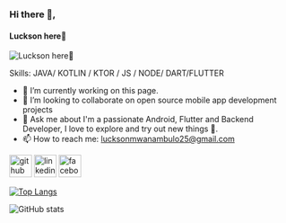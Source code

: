 ### Hi there 👋,   
#### Luckson here🙂
![Luckson here🙂](https://raw.githubusercontent.com/sagar-viradiya/sagar-viradiya/master/resources/banner.png)


Skills: JAVA/ KOTLIN / KTOR / JS / NODE/ DART/FLUTTER

- 🔭 I’m currently working on this page. 
- 👯 I’m looking to collaborate on open source mobile app development  projects  
- 💬 Ask me about I'm a passionate Android, Flutter and Backend  Developer, I love to explore and try out new things 🚀. 
- 📫 How to reach me: lucksonmwanambulo25@gmail.com 


[<img src='https://cdn.jsdelivr.net/npm/simple-icons@3.0.1/icons/github.svg' alt='github' height='40'>](https://github.com/lucksonmwanambulo)  [<img src='https://cdn.jsdelivr.net/npm/simple-icons@3.0.1/icons/linkedin.svg' alt='linkedin' height='40'>](https://www.linkedin.com/in/https://www.linkedin.com/in/luckson-mwanambulo-9a9185205//)  [<img src='https://cdn.jsdelivr.net/npm/simple-icons@3.0.1/icons/facebook.svg' alt='facebook' height='40'>](https://www.facebook.com/https://www.facebook.com/younggesz.luckson/)  

[![Top Langs](https://github-readme-stats.vercel.app/api/top-langs/?username=lucksonmwanambulo)](https://github.com/anuraghazra/github-readme-stats)

![GitHub stats](https://github-readme-stats.vercel.app/api?username=lucksonmwanambulo&show_icons=true)  

